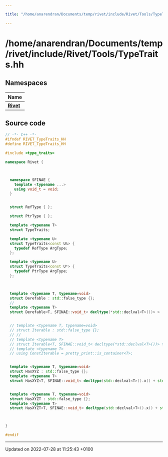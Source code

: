 ```yaml
---

title: "/home/anarendran/Documents/temp/rivet/include/Rivet/Tools/TypeTraits.hh"

---
```


# /home/anarendran/Documents/temp/rivet/include/Rivet/Tools/TypeTraits.hh



## Namespaces

| Name           |
| -------------- |
| **[Rivet](http://example.org/namespaces/namespacerivet/)**  |




## Source code

```cpp
// -*- C++ -*-
#ifndef RIVET_TypeTraits_HH
#define RIVET_TypeTraits_HH

#include <type_traits>

namespace Rivet {



  namespace SFINAE {
    template <typename ...>
    using void_t = void;
  }


  struct RefType { };

  struct PtrType { };

  template <typename T>
  struct TypeTraits;

  template <typename U>
  struct TypeTraits<const U&> {
    typedef RefType ArgType;
  };

  template <typename U>
  struct TypeTraits<const U*> {
    typedef PtrType ArgType;
  };



  template <typename T, typename=void>
  struct Derefable : std::false_type {};
  //
  template <typename T>
  struct Derefable<T, SFINAE::void_t< decltype(*std::declval<T>())> > : std::true_type {};


  // template <typename T, typename=void>
  // struct Iterable : std::false_type {};
  // //
  // template <typename T>
  // struct Iterable<T, SFINAE::void_t< decltype(*std::declval<T>())> > : std::true_type {};
  // template <typename T>
  // using ConstIterable = pretty_print::is_container<T>;


  template <typename T, typename=void>
  struct HasXYZ : std::false_type {};
  template <typename T>
  struct HasXYZ<T, SFINAE::void_t< decltype(std::declval<T>().x() + std::declval<T>().y() + std::declval<T>().z())> > : std::true_type {};


  template <typename T, typename=void>
  struct HasXYZT : std::false_type {};
  template <typename T>
  struct HasXYZT<T, SFINAE::void_t< decltype(std::declval<T>().x() + std::declval<T>().y() + std::declval<T>().z() + std::declval<T>().t())> > : std::true_type {};



}

#endif
```


-------------------------------

Updated on 2022-07-28 at 11:25:43 +0100
